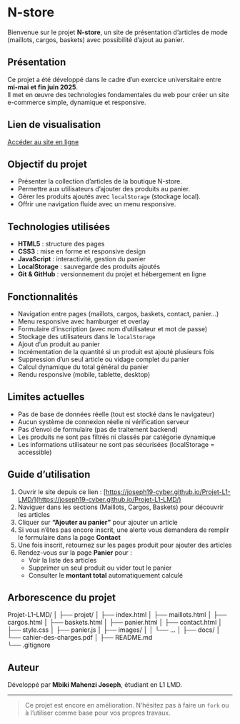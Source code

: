 # N-store

Bienvenue sur le projet **N-store**, un site de présentation d’articles de mode (maillots, cargos, baskets) avec possibilité d’ajout au panier.

## Présentation

Ce projet a été développé dans le cadre d’un exercice universitaire entre **mi-mai et fin juin 2025**.  
Il met en œuvre des technologies fondamentales du web pour créer un site e-commerce simple, dynamique et responsive.

## Lien de visualisation

[Accéder au site en ligne](https://joseph19-cyber.github.io/Projet-L1-LMD/)

## Objectif du projet

- Présenter la collection d’articles de la boutique N-store.
- Permettre aux utilisateurs d’ajouter des produits au panier.
- Gérer les produits ajoutés avec `localStorage` (stockage local).
- Offrir une navigation fluide avec un menu responsive.

## Technologies utilisées

- **HTML5** : structure des pages
- **CSS3** : mise en forme et responsive design
- **JavaScript** : interactivité, gestion du panier
- **LocalStorage** : sauvegarde des produits ajoutés
- **Git & GitHub** : versionnement du projet et hébergement en ligne

## Fonctionnalités

- Navigation entre pages (maillots, cargos, baskets, contact, panier…)
- Menu responsive avec hamburger et overlay
- Formulaire d’inscription (avec nom d’utilisateur et mot de passe)
- Stockage des utilisateurs dans le `localStorage`
- Ajout d’un produit au panier
- Incrémentation de la quantité si un produit est ajouté plusieurs fois
- Suppression d’un seul article ou vidage complet du panier
- Calcul dynamique du total général du panier
- Rendu responsive (mobile, tablette, desktop)

## Limites actuelles

- Pas de base de données réelle (tout est stocké dans le navigateur)
- Aucun système de connexion réelle ni vérification serveur
- Pas d’envoi de formulaire (pas de traitement backend)
- Les produits ne sont pas filtrés ni classés par catégorie dynamique
- Les informations utilisateur ne sont pas sécurisées (localStorage = accessible)

## Guide d’utilisation

1. Ouvrir le site depuis ce lien : [https://joseph19-cyber.github.io/Projet-L1-LMD/](https://joseph19-cyber.github.io/Projet-L1-LMD/)
2. Naviguer dans les sections (Maillots, Cargos, Baskets) pour découvrir les articles
3. Cliquer sur **“Ajouter au panier”** pour ajouter un article
4. Si vous n’êtes pas encore inscrit, une alerte vous demandera de remplir le formulaire dans la page **Contact**
5. Une fois inscrit, retournez sur les pages produit pour ajouter des articles
6. Rendez-vous sur la page **Panier** pour :
   - Voir la liste des articles
   - Supprimer un seul produit ou vider tout le panier
   - Consulter le **montant total** automatiquement calculé

## Arborescence du projet

Projet-L1-LMD/
│
├── projet/
│   ├── index.html
│   ├── maillots.html
│   ├── cargos.html
│   ├── baskets.html
│   ├── panier.html
│   ├── contact.html
│   ├── style.css
│   ├── panier.js
│   ├── images/
│   │   └── ...
│
├── docs/
│   └── cahier-des-charges.pdf
│
├── README.md  
└── .gitignore

## Auteur

Développé par **Mbiki Mahenzi Joseph**, étudiant en L1 LMD.

---

> Ce projet est encore en amélioration. N’hésitez pas à faire un `fork` ou à l’utiliser comme base pour vos propres travaux.
